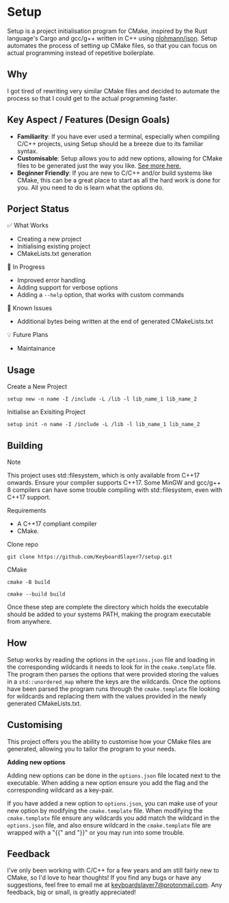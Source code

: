 # Setup

Setup is a project initialisation program for CMake, inspired by the Rust language's Cargo and gcc/g++ written in C++ using [nlohmann/json](https://github.com/nlohmann/json). 
Setup automates the process of setting up CMake files, so that you can focus on actual programming instead of repetitive boilerplate.

## Why

I got tired of rewriting very similar CMake files and decided to automate the process so that I could get to the actual programming faster.

## Key Aspect / Features (Design Goals)

- **Familiarity**: If you have ever used a terminal, especially when compiling C/C++ projects, using Setup should be a breeze due to its familiar syntax. 
- **Customisable**: Setup allows you to add new options, allowing for CMake files to be generated just the way you like. [See more here.](#customising) 
- **Beginner Friendly**: If you are new to C/C++ and/or build systems like CMake, this can be a great place to start as all the hard work is done for you. All you need to do is learn what the options do.

## Porject Status

:white_check_mark: What Works

- Creating a new project
- Initialising existing project
- CMakeLists.txt generation

:construction: In Progress

- Improved error handling
- Adding support for verbose options
- Adding a `--help` option, that works with custom commands 

:bug: Known Issues 

- Additional bytes being written at the end of generated CMakeLists.txt 

:bulb: Future Plans

- Maintainance

## Usage

Create a New Project

`setup new -n name -I /include -L /lib -l lib_name_1 lib_name_2`

Initialise an Exisiting Project

`setup init -n name -I /include -L /lib -l lib_name_1 lib_name_2`

## Building

>[!NOTE]
>This project uses std::filesystem, which is only available from C++17 onwards. Ensure your compiler supports C++17.
>Some MinGW and gcc/g++ 8 compilers can have some trouble compiling with std::filesystem, even with C++17 support.

Requirements

- A C++17 compliant compiler
- CMake.

Clone repo

`git clone https://github.com/KeyboardSlayer7/setup.git`

CMake

`cmake -B build`

`cmake --build build`

Once these step are complete the directory which holds the executable should be added to your systems PATH, making the program executable from anywhere.

## How

Setup works by reading the options in the `options.json` file and loading in the corresponding wildcards it needs to look for in the `cmake.template` file. The program then parses the options that were provided storing the values in a `std::unordered_map` where the keys are the wildcards. Once the options have been parsed the program runs through the `cmake.template` file looking for wildcards and replacing them with the values provided in the newly generated CMakeLists.txt.

## Customising

This project offers you the ability to customise how your CMake files are generated, allowing you to tailor the program to your needs.

**Adding new options**

Adding new options can be done in the `options.json` file located next to the executable. When adding a new option ensure you add the flag and the corresponding wildcard as a key-pair.

If you have added a new option to `options.json`, you can make use of your new option by modifying the `cmake.template` file. When modifying the `cmake.template` file ensure any wildcards you add match the wildcard in the `options.json` file, and also ensure wildcard in the `cmake.template` file are wrapped with a "{{" and "}}" or you may run into some trouble.

## Feedback

I've only been working with C/C++ for a few years and am still fairly new to CMake, so I'd love to hear thoughts! If you find any bugs or have any suggestions, feel free to email me at keyboardslayer7@protonmail.com. Any feedback, big or small, is greatly appreciated!
